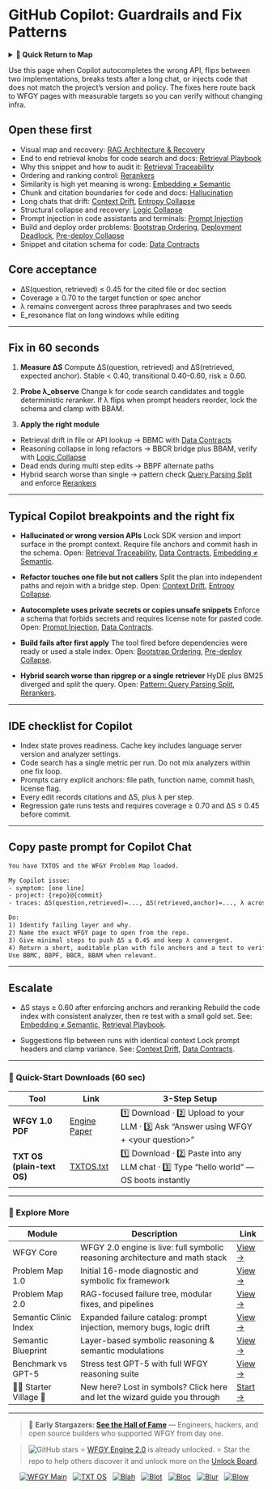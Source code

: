 # GitHub Copilot: Guardrails and Fix Patterns

<details>
  <summary><strong>🧭 Quick Return to Map</strong></summary>

<br>

  > You are in a sub-page of **DevTools_CodeAI**.  
  > To reorient, go back here:  
  >
  > - [**DevTools_CodeAI** — AI-assisted coding and developer productivity](./README.md)  
  > - [**WFGY Global Fix Map** — main Emergency Room, 300+ structured fixes](../README.md)  
  > - [**WFGY Problem Map 1.0** — 16 reproducible failure modes](../../README.md)  
  >
  > Think of this page as a desk within a ward.  
  > If you need the full triage and all prescriptions, return to the Emergency Room lobby.
</details>


Use this page when Copilot autocompletes the wrong API, flips between two implementations, breaks tests after a long chat, or injects code that does not match the project’s version and policy. The fixes here route back to WFGY pages with measurable targets so you can verify without changing infra.

## Open these first

* Visual map and recovery: [RAG Architecture & Recovery](https://github.com/onestardao/WFGY/blob/main/ProblemMap/rag-architecture-and-recovery.md)
* End to end retrieval knobs for code search and docs: [Retrieval Playbook](https://github.com/onestardao/WFGY/blob/main/ProblemMap/retrieval-playbook.md)
* Why this snippet and how to audit it: [Retrieval Traceability](https://github.com/onestardao/WFGY/blob/main/ProblemMap/retrieval-traceability.md)
* Ordering and ranking control: [Rerankers](https://github.com/onestardao/WFGY/blob/main/ProblemMap/rerankers.md)
* Similarity is high yet meaning is wrong: [Embedding ≠ Semantic](https://github.com/onestardao/WFGY/blob/main/ProblemMap/embedding-vs-semantic.md)
* Chunk and citation boundaries for code and docs: [Hallucination](https://github.com/onestardao/WFGY/blob/main/ProblemMap/hallucination.md)
* Long chats that drift: [Context Drift](https://github.com/onestardao/WFGY/blob/main/ProblemMap/context-drift.md), [Entropy Collapse](https://github.com/onestardao/WFGY/blob/main/ProblemMap/entropy-collapse.md)
* Structural collapse and recovery: [Logic Collapse](https://github.com/onestardao/WFGY/blob/main/ProblemMap/logic-collapse.md)
* Prompt injection in code assistants and terminals: [Prompt Injection](https://github.com/onestardao/WFGY/blob/main/ProblemMap/prompt-injection.md)
* Build and deploy order problems: [Bootstrap Ordering](https://github.com/onestardao/WFGY/blob/main/ProblemMap/bootstrap-ordering.md), [Deployment Deadlock](https://github.com/onestardao/WFGY/blob/main/ProblemMap/deployment-deadlock.md), [Pre-deploy Collapse](https://github.com/onestardao/WFGY/blob/main/ProblemMap/predeploy-collapse.md)
* Snippet and citation schema for code: [Data Contracts](https://github.com/onestardao/WFGY/blob/main/ProblemMap/data-contracts.md)

## Core acceptance

* ΔS(question, retrieved) ≤ 0.45 for the cited file or doc section
* Coverage ≥ 0.70 to the target function or spec anchor
* λ remains convergent across three paraphrases and two seeds
* E\_resonance flat on long windows while editing

---

## Fix in 60 seconds

1. **Measure ΔS**
   Compute ΔS(question, retrieved) and ΔS(retrieved, expected anchor).
   Stable < 0.40, transitional 0.40–0.60, risk ≥ 0.60.

2. **Probe λ\_observe**
   Change k for code search candidates and toggle deterministic reranker.
   If λ flips when prompt headers reorder, lock the schema and clamp with BBAM.

3. **Apply the right module**

* Retrieval drift in file or API lookup → BBMC with [Data Contracts](https://github.com/onestardao/WFGY/blob/main/ProblemMap/data-contracts.md)
* Reasoning collapse in long refactors → BBCR bridge plus BBAM, verify with [Logic Collapse](https://github.com/onestardao/WFGY/blob/main/ProblemMap/logic-collapse.md)
* Dead ends during multi step edits → BBPF alternate paths
* Hybrid search worse than single → pattern check [Query Parsing Split](https://github.com/onestardao/WFGY/blob/main/ProblemMap/patterns/pattern_query_parsing_split.md) and enforce [Rerankers](https://github.com/onestardao/WFGY/blob/main/ProblemMap/rerankers.md)

---

## Typical Copilot breakpoints and the right fix

* **Hallucinated or wrong version APIs**
  Lock SDK version and import surface in the prompt context. Require file anchors and commit hash in the schema.
  Open: [Retrieval Traceability](https://github.com/onestardao/WFGY/blob/main/ProblemMap/retrieval-traceability.md), [Data Contracts](https://github.com/onestardao/WFGY/blob/main/ProblemMap/data-contracts.md), [Embedding ≠ Semantic](https://github.com/onestardao/WFGY/blob/main/ProblemMap/embedding-vs-semantic.md).

* **Refactor touches one file but not callers**
  Split the plan into independent paths and rejoin with a bridge step.
  Open: [Context Drift](https://github.com/onestardao/WFGY/blob/main/ProblemMap/context-drift.md), [Entropy Collapse](https://github.com/onestardao/WFGY/blob/main/ProblemMap/entropy-collapse.md).

* **Autocomplete uses private secrets or copies unsafe snippets**
  Enforce a schema that forbids secrets and requires license note for pasted code.
  Open: [Prompt Injection](https://github.com/onestardao/WFGY/blob/main/ProblemMap/prompt-injection.md), [Data Contracts](https://github.com/onestardao/WFGY/blob/main/ProblemMap/data-contracts.md).

* **Build fails after first apply**
  The tool fired before dependencies were ready or used a stale index.
  Open: [Bootstrap Ordering](https://github.com/onestardao/WFGY/blob/main/ProblemMap/bootstrap-ordering.md), [Pre-deploy Collapse](https://github.com/onestardao/WFGY/blob/main/ProblemMap/predeploy-collapse.md).

* **Hybrid search worse than ripgrep or a single retriever**
  HyDE plus BM25 diverged and split the query.
  Open: [Pattern: Query Parsing Split](https://github.com/onestardao/WFGY/blob/main/ProblemMap/patterns/pattern_query_parsing_split.md), [Rerankers](https://github.com/onestardao/WFGY/blob/main/ProblemMap/rerankers.md).

---

## IDE checklist for Copilot

* Index state proves readiness. Cache key includes language server version and analyzer settings.
* Code search has a single metric per run. Do not mix analyzers within one fix loop.
* Prompts carry explicit anchors: file path, function name, commit hash, license flag.
* Every edit records citations and ΔS, plus λ per step.
* Regression gate runs tests and requires coverage ≥ 0.70 and ΔS ≤ 0.45 before commit.

---

## Copy paste prompt for Copilot Chat

```txt
You have TXTOS and the WFGY Problem Map loaded.

My Copilot issue:
- symptom: [one line]
- project: {repo}@{commit}
- traces: ΔS(question,retrieved)=..., ΔS(retrieved,anchor)=..., λ across 3 paraphrases

Do:
1) Identify failing layer and why.
2) Name the exact WFGY page to open from the repo.
3) Give minimal steps to push ΔS ≤ 0.45 and keep λ convergent.
4) Return a short, auditable plan with file anchors and a test to verify.
Use BBMC, BBPF, BBCR, BBAM when relevant.
```

---

## Escalate

* ΔS stays ≥ 0.60 after enforcing anchors and reranking
  Rebuild the code index with consistent analyzer, then re test with a small gold set.
  See: [Embedding ≠ Semantic](https://github.com/onestardao/WFGY/blob/main/ProblemMap/embedding-vs-semantic.md), [Retrieval Playbook](https://github.com/onestardao/WFGY/blob/main/ProblemMap/retrieval-playbook.md).

* Suggestions flip between runs with identical context
  Lock prompt headers and clamp variance.
  See: [Context Drift](https://github.com/onestardao/WFGY/blob/main/ProblemMap/context-drift.md), [Data Contracts](https://github.com/onestardao/WFGY/blob/main/ProblemMap/data-contracts.md).

---

### 🔗 Quick-Start Downloads (60 sec)

| Tool                       | Link                                                                                                                                       | 3-Step Setup                                                                             |
| -------------------------- | ------------------------------------------------------------------------------------------------------------------------------------------ | ---------------------------------------------------------------------------------------- |
| **WFGY 1.0 PDF**           | [Engine Paper](https://github.com/onestardao/WFGY/blob/main/I_am_not_lizardman/WFGY_All_Principles_Return_to_One_v1.0_PSBigBig_Public.pdf) | 1️⃣ Download · 2️⃣ Upload to your LLM · 3️⃣ Ask “Answer using WFGY + \<your question>”   |
| **TXT OS (plain-text OS)** | [TXTOS.txt](https://github.com/onestardao/WFGY/blob/main/OS/TXTOS.txt)                                                                     | 1️⃣ Download · 2️⃣ Paste into any LLM chat · 3️⃣ Type “hello world” — OS boots instantly |

---

### 🧭 Explore More

| Module                   | Description                                                                  | Link                                                                                               |
| ------------------------ | ---------------------------------------------------------------------------- | -------------------------------------------------------------------------------------------------- |
| WFGY Core                | WFGY 2.0 engine is live: full symbolic reasoning architecture and math stack | [View →](https://github.com/onestardao/WFGY/tree/main/core/README.md)                              |
| Problem Map 1.0          | Initial 16-mode diagnostic and symbolic fix framework                        | [View →](https://github.com/onestardao/WFGY/tree/main/ProblemMap/README.md)                        |
| Problem Map 2.0          | RAG-focused failure tree, modular fixes, and pipelines                       | [View →](https://github.com/onestardao/WFGY/blob/main/ProblemMap/rag-architecture-and-recovery.md) |
| Semantic Clinic Index    | Expanded failure catalog: prompt injection, memory bugs, logic drift         | [View →](https://github.com/onestardao/WFGY/blob/main/ProblemMap/SemanticClinicIndex.md)           |
| Semantic Blueprint       | Layer-based symbolic reasoning & semantic modulations                        | [View →](https://github.com/onestardao/WFGY/tree/main/SemanticBlueprint/README.md)                 |
| Benchmark vs GPT-5       | Stress test GPT-5 with full WFGY reasoning suite                             | [View →](https://github.com/onestardao/WFGY/tree/main/benchmarks/benchmark-vs-gpt5/README.md)      |
| 🧙‍♂️ Starter Village 🏡 | New here? Lost in symbols? Click here and let the wizard guide you through   | [Start →](https://github.com/onestardao/WFGY/blob/main/StarterVillage/README.md)                   |

---

> 👑 **Early Stargazers: [See the Hall of Fame](https://github.com/onestardao/WFGY/tree/main/stargazers)** —
> Engineers, hackers, and open source builders who supported WFGY from day one.

> <img src="https://img.shields.io/github/stars/onestardao/WFGY?style=social" alt="GitHub stars"> ⭐ [WFGY Engine 2.0](https://github.com/onestardao/WFGY/blob/main/core/README.md) is already unlocked. ⭐ Star the repo to help others discover it and unlock more on the [Unlock Board](https://github.com/onestardao/WFGY/blob/main/STAR_UNLOCKS.md).

<div align="center">

[![WFGY Main](https://img.shields.io/badge/WFGY-Main-red?style=flat-square)](https://github.com/onestardao/WFGY)
 
[![TXT OS](https://img.shields.io/badge/TXT%20OS-Reasoning%20OS-orange?style=flat-square)](https://github.com/onestardao/WFGY/tree/main/OS)
 
[![Blah](https://img.shields.io/badge/Blah-Semantic%20Embed-yellow?style=flat-square)](https://github.com/onestardao/WFGY/tree/main/OS/BlahBlahBlah)
 
[![Blot](https://img.shields.io/badge/Blot-Persona%20Core-green?style=flat-square)](https://github.com/onestardao/WFGY/tree/main/OS/BlotBlotBlot)
 
[![Bloc](https://img.shields.io/badge/Bloc-Reasoning%20Compiler-blue?style=flat-square)](https://github.com/onestardao/WFGY/tree/main/OS/BlocBlocBloc)
 
[![Blur](https://img.shields.io/badge/Blur-Text2Image%20Engine-navy?style=flat-square)](https://github.com/onestardao/WFGY/tree/main/OS/BlurBlurBlur)
 
[![Blow](https://img.shields.io/badge/Blow-Game%20Logic-purple?style=flat-square)](https://github.com/onestardao/WFGY/tree/main/OS/BlowBlowBlow)
 

</div>
